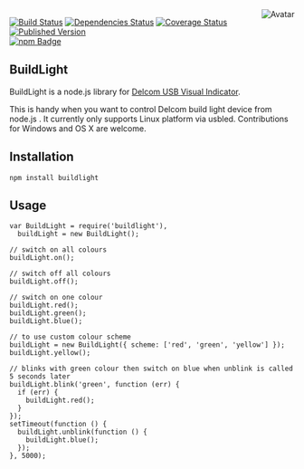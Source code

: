 <img align="right" src="https://raw.github.com/cliffano/buildlight/master/avatar.jpg" alt="Avatar"/>

[![Build Status](https://secure.travis-ci.org/cliffano/buildlight.png?branch=master)](http://travis-ci.org/cliffano/buildlight)
[![Dependencies Status](https://david-dm.org/cliffano/buildlight.png)](http://david-dm.org/cliffano/buildlight)
[![Coverage Status](https://coveralls.io/repos/cliffano/buildlight/badge.png?branch=master)](https://coveralls.io/r/cliffano/buildlight?branch=master)
[![Published Version](https://badge.fury.io/js/buildlight.png)](http://badge.fury.io/js/buildlight)
<br/>
[![npm Badge](https://nodei.co/npm/buildlight.png)](http://npmjs.org/package/buildlight)

BuildLight
----------

BuildLight is a node.js library for [Delcom USB Visual Indicator](http://www.delcomproducts.com/products_usblmp.asp).

This is handy when you want to control Delcom build light device from node.js . It currently only supports Linux platform via usbled. Contributions for Windows and OS X are welcome.

Installation
------------

    npm install buildlight 

Usage
-----

    var BuildLight = require('buildlight'),
      buildLight = new BuildLight();

    // switch on all colours
    buildLight.on();

    // switch off all colours
    buildLight.off();

    // switch on one colour
    buildLight.red();
    buildLight.green();
    buildLight.blue();

    // to use custom colour scheme
    buildLight = new BuildLight({ scheme: ['red', 'green', 'yellow'] });
    buildLight.yellow();

    // blinks with green colour then switch on blue when unblink is called 5 seconds later
    buildLight.blink('green', function (err) {
      if (err) {
        buildLight.red();
      }
    });
    setTimeout(function () {
      buildLight.unblink(function () {
        buildLight.blue();
      });
    }, 5000);
